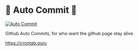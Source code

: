 # 🌲 Auto Commit 🌲

[![Auto Commit](https://github.com/88JC/rumput-laut/actions/workflows/autocommit.yml/badge.svg)](https://github.com/81JC/rumput-laut/actions/workflows/autocommit.yml)

Github Auto Commits, for who want the github page stay alive

https://crontab.guru
